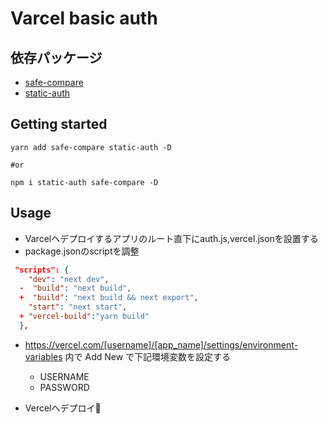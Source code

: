 # Varcel basic auth

## 依存パッケージ

- [safe-compare](https://www.npmjs.com/package/safe-compare)
- [static-auth](https://www.npmjs.com/package/static-auth)


## Getting started

```
yarn add safe-compare static-auth -D 

#or

npm i static-auth safe-compare -D 
```

## Usage

- Varcelへデプロイするアプリのルート直下にauth.js,vercel.jsonを設置する
- package.jsonのscriptを調整
```json
 "scripts": {
    "dev": "next dev",
  -  "build": "next build",
  +  "build": "next build && next export",
    "start": "next start",
  + "vercel-build":"yarn build"
  },

```
- https://vercel.com/[username]/[app_name]/settings/environment-variables 内で Add New で下記環境変数を設定する
  - USERNAME
  - PASSWORD

- Vercelへデプロイ🚀
